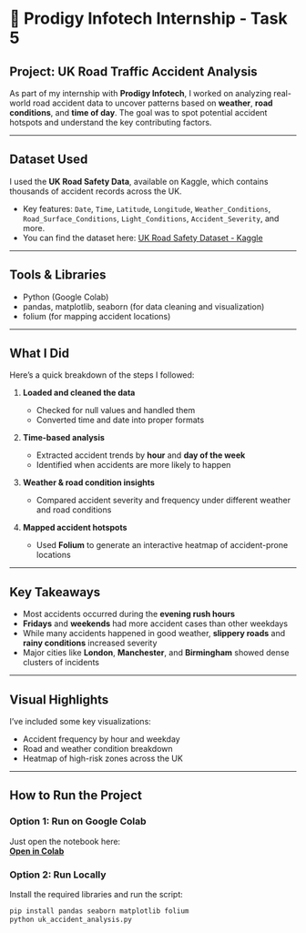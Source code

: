 # 🚗 Prodigy Infotech Internship - Task 5

## Project: UK Road Traffic Accident Analysis

As part of my internship with **Prodigy Infotech**, I worked on analyzing real-world road accident data to uncover patterns based on **weather**, **road conditions**, and **time of day**. The goal was to spot potential accident hotspots and understand the key contributing factors.

---

## Dataset Used

I used the **UK Road Safety Data**, available on Kaggle, which contains thousands of accident records across the UK.

- Key features: `Date`, `Time`, `Latitude`, `Longitude`, `Weather_Conditions`, `Road_Surface_Conditions`, `Light_Conditions`, `Accident_Severity`, and more.
- You can find the dataset here: [UK Road Safety Dataset - Kaggle](https://www.kaggle.com/datasets/salmaneunus/uk-road-safety-data)

---

## Tools & Libraries

- Python (Google Colab)
- pandas, matplotlib, seaborn (for data cleaning and visualization)
- folium (for mapping accident locations)

---

## What I Did

Here’s a quick breakdown of the steps I followed:

1. **Loaded and cleaned the data**  
   - Checked for null values and handled them
   - Converted time and date into proper formats

2. **Time-based analysis**  
   - Extracted accident trends by **hour** and **day of the week**
   - Identified when accidents are more likely to happen

3. **Weather & road condition insights**  
   - Compared accident severity and frequency under different weather and road conditions

4. **Mapped accident hotspots**  
   - Used **Folium** to generate an interactive heatmap of accident-prone locations

---

## Key Takeaways

- Most accidents occurred during the **evening rush hours**
- **Fridays** and **weekends** had more accident cases than other weekdays
- While many accidents happened in good weather, **slippery roads** and **rainy conditions** increased severity
- Major cities like **London**, **Manchester**, and **Birmingham** showed dense clusters of incidents

---

## Visual Highlights

I’ve included some key visualizations:

- Accident frequency by hour and weekday
- Road and weather condition breakdown
- Heatmap of high-risk zones across the UK

---

## How to Run the Project

### Option 1: Run on Google Colab  
Just open the notebook here:  
[**Open in Colab**](https://colab.research.google.com/drive/1Wa6QKkr_tbR2a_dDs5jL5QLjsT2wNToG#scrollTo=yR521CDHU9be)

### Option 2: Run Locally  
Install the required libraries and run the script:

```bash
pip install pandas seaborn matplotlib folium
python uk_accident_analysis.py
